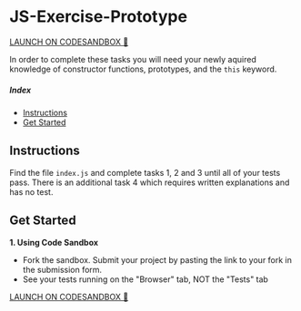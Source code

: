 # JS-Exercise-Prototype

[LAUNCH ON CODESANDBOX 🚀](https://codesandbox.io/s/github/LambdaSchool/JS-Exercise-Prototype)

In order to complete these tasks you will need your newly aquired knowledge of constructor functions, prototypes, and the `this` keyword.

##### Index

* [Instructions](#instructions)
* [Get Started](#get-started)

## Instructions

Find the file `index.js` and complete tasks 1, 2 and 3 until all of your tests pass.
There is an additional task 4 which requires written explanations and has no test.

## Get Started

**1. Using Code Sandbox**

* Fork the sandbox. Submit your project by pasting the link to your fork in the submission form.
* See your tests running on the "Browser" tab, NOT the "Tests" tab

[LAUNCH ON CODESANDBOX 🚀](https://codesandbox.io/s/github/LambdaSchool/JS-Exercise-Prototype?previewwindow=tests)
